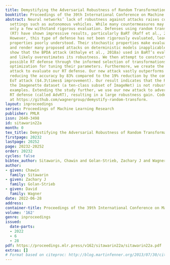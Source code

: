```yaml
---
title: Demystifying the Adversarial Robustness of Random Transformation Defenses
booktitle: Proceedings of the 39th International Conference on Machine Learning
abstract: Neural networks’ lack of robustness against attacks raises concerns in security-sensitive
  settings such as autonomous vehicles. While many countermeasures may look promising,
  only a few withstand rigorous evaluation. Defenses using random transformations
  (RT) have shown impressive results, particularly BaRT (Raff et al., 2019) on ImageNet.
  However, this type of defense has not been rigorously evaluated, leaving its robustness
  properties poorly understood. Their stochastic properties make evaluation more challenging
  and render many proposed attacks on deterministic models inapplicable. First, we
  show that the BPDA attack (Athalye et al., 2018a) used in BaRT’s evaluation is ineffective
  and likely overestimates its robustness. We then attempt to construct the strongest
  possible RT defense through the informed selection of transformations and Bayesian
  optimization for tuning their parameters. Furthermore, we create the strongest possible
  attack to evaluate our RT defense. Our new attack vastly outperforms the baseline,
  reducing the accuracy by 83% compared to the 19% reduction by the commonly used
  EoT attack ($4.3\times$ improvement). Our result indicates that the RT defense on
  the Imagenette dataset (a ten-class subset of ImageNet) is not robust against adversarial
  examples. Extending the study further, we use our new attack to adversarially train
  RT defense (called AdvRT), resulting in a large robustness gain. Code is available
  at https://github.com/wagnergroup/demystify-random-transform.
layout: inproceedings
series: Proceedings of Machine Learning Research
publisher: PMLR
issn: 2640-3498
id: sitawarin22a
month: 0
tex_title: Demystifying the Adversarial Robustness of Random Transformation Defenses
firstpage: 20232
lastpage: 20252
page: 20232-20252
order: 20232
cycles: false
bibtex_author: Sitawarin, Chawin and Golan-Strieb, Zachary J and Wagner, David
author:
- given: Chawin
  family: Sitawarin
- given: Zachary J
  family: Golan-Strieb
- given: David
  family: Wagner
date: 2022-06-28
address:
container-title: Proceedings of the 39th International Conference on Machine Learning
volume: '162'
genre: inproceedings
issued:
  date-parts:
  - 2022
  - 6
  - 28
pdf: https://proceedings.mlr.press/v162/sitawarin22a/sitawarin22a.pdf
extras: []
# Format based on citeproc: http://blog.martinfenner.org/2013/07/30/citeproc-yaml-for-bibliographies/
---
```

